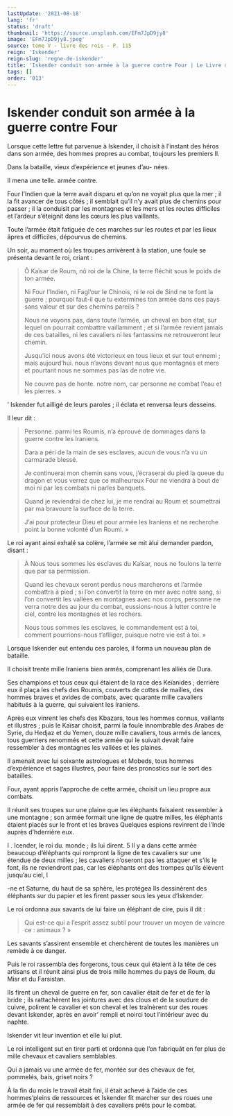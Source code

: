 ```yaml
---
lastUpdate: '2021-08-18'
lang: 'fr'
status: 'draft'
thumbnail: 'https://source.unsplash.com/EFm7JpD9jy8'
image: 'EFm7JpD9jy8.jpeg'
source: tome V - livre des rois - P. 115
reign: 'Iskender'
reign-slug: 'regne-de-iskender'
title: 'Iskender conduit son armée à la guerre contre Four | Le Livre des Rois | Shâhnâmeh'
tags: []
order: '013'
---
```


<!-- LTeX: language=fr -->

# Iskender conduit son armée à la guerre contre Four

Lorsque cette lettre fut parvenue à Iskender, il choisit à l’instant des héros dans son armée, des hommes propres au combat, toujours les premiers Il.

Dans la bataille, vieux d’expérience et jeunes d’au-
nées.

Il mena une telle. armée contre.

Four l’Indien que la terre avait disparu et qu’on ne voyait plus que la mer ; il la fit avancer de tous côtés ; il semblait qu’il n’y avait plus de chemins pour passer ; il la conduisit par les montagnes et les mers et les routes difficiles et l’ardeur s’éteignit dans les cœurs les plus vaillants.

Toute l’armée était fatiguée de ces marches sur les routes et par les lieux âpres et difficiles, dépourvus de chemins.

Un soir, au moment où les troupes arrivèrent à la station, une foule se présenta devant le roi, criant :

> Ô Kaïsar de Roum, nô roi de la Chine, la terre fléchit sous le poids de ton armée.
>
> Ni Four l’lndien, ni Fagl’our le Chinois, ni le roi de Sind ne te font la guerre ; pourquoi faut-il que tu extermines ton armée dans ces pays sans valeur et sur des chemins pareils ?
>
> Nous ne voyons pas, dans toute l’armée, un cheval en bon état, sur lequel on pourrait combattre vaillamment ; et si l’armée revient jamais de ces batailles, ni les cavaliers ni les fantassins ne retrouveront leur chemin.
>
> Jusqu’ici nous avons été victorieux en tous lieux et sur tout ennemi ; mais aujourd’hui. nous n’avons devant nous que montagnes et mers et pourtant nous ne sommes pas las de notre vie.
>
> Ne couvre pas de honte. notre nom, car personne ne combat l’eau et les pierres. »

’
Iskender fut ailligé de leurs paroles ; il éclata et renversa leurs desseins.

Il leur dit :

> Personne. parmi les Roumis, n’a éprouvé de dommages dans la guerre contre les Iraniens.
>
> Dara a péri de la main de ses esclaves, aucun de vous n’a vu un carmarade blessé.
>
> Je continuerai mon chemin sans vous, j’écraserai du pied la queue du dragon et vous verrez que ce malheureux Four ne viendra à bout de moi ni par les combats ni parles banquets.
>
> Quand je reviendrai de chez lui, je me rendrai au Roum et soumettrai par ma bravoure la surface de la terre.
>
> J’ai pour protecteur Dieu et pour armée les Iraniens et ne recherche point la bonne volonté d’un Roumi. »

Le roi ayant ainsi exhalé sa colère, l’armée se mit àlui demander pardon, disant :

> À Nous tous sommes les esclaves du Kaïsar, nous ne foulons la terre que par sa permission.
>
> Quand les chevaux seront perdus nous marcherons et l’armée combattra à pied ; si l’on convertit la terre en mer avec notre sang, si l’on convertit les vallées en montagnes avec nos corps, personne ne verra notre des au jour du combat, eussions-nous à lutter contre le ciel, contre les montagnes et les rochers.
>
> Nous tous sommes les esclaves, le commandement est à toi, comment pourrions-nous t’aflliger, puisque notre vie est à toi. »

Lorsque Iskender eut entendu ces paroles, il forma un nouveau plan de bataille.

Il choisit trente mille Iraniens bien armés, comprenant les alliés de Dura.

Ses champions et tous ceux qui étaient de la race des Keïanides ; derrière eux il plaça les chefs des Roumis, couverts de cottes de mailles, des hommes braves et avides de combats, avec quarante mille cavaliers habitués à la guerre, qui suivaient les Iraniens.

Après eux vinrent les chefs des Kbazars, tous les hommes connus, vaillants et illustres ; puis le Kaïsar choisit, parmi la foule innombrable des Arabes de Syrie, du Hedjaz et du Yemen, douze mille cavaliers, tous armés de lances, tous guerriers renommés et cette armée qui le suivait devait faire ressembler à des montagnes les vallées et les plaines.

Il amenait avec lui soixante astrologues et Mobeds, tous hommes d’expérience et sages illustres, pour faire des pronostics sur le sort des batailles.

Four, ayant appris l’approche de cette armée, choisit un lieu propre aux combats.

Il réunit ses troupes sur une plaine que les éléphants faisaient ressembler à une montagne ; son armée formait une ligne de quatre milles, les éléphants étaient placés sur le front et les braves Quelques espions revinrent de l’Inde auprès d’hderrière eux.

I .
Icender, le roi du. monde ; ils lui dirent. 5 Il y a dans cette armée beaucoup d’éléphants qui rompront la ligne de tes cavaliers sur une étendue de deux milles ; les cavaliers n’oseront pas les attaquer et s’ils le font, ils ne reviendront pas, car les éléphants ont des trompes qu’ils élèvent jusqu’au ciel, l

-ne et Saturne, du haut de sa sphère, les protégea Ils dessinèrent des éléphants sur du papier et les firent passer sous les yeux d’Iskender.

Le roi ordonna aux savants de lui faire un éléphant de cire, puis il dit :

> Qui est-ce qui a l’esprit assez subtil pour trouver un moyen de vaincre ce : animaux ? »

Les savants s’assirent ensemble et cherchèrent de toutes les manières un remède à ce danger.

Puis le roi rassembla des forgerons, tous ceux qui étaient à la tête de ces artisans et il réunit ainsi plus de trois mille hommes du pays de Roum, du Misr et du Farsistan.

Ils firent un cheval de guerre en fer, son cavalier était de fer et de fer la bride ; ils rattachèrent les jointures avec des clous et de la soudure de cuivre, polirent le cavalier et son cheval et les traînèrent sur des roues devant Iskender, après en avoir’ rempli et noirci tout l’intérieur avec du naphte.

Iskender vit leur invention et elle lui plut.

Le roi intelligent sut en tirer parti et ordonna que l’on fabriquât en fer plus de mille chevaux et cavaliers semblables.

Qui a jamais vu une armée de fer, montée sur des chevaux de fer, pommelés, bais, griset noirs ?

À la fin du mois le travail était fini, il était achevé à l’aide de ces hommes’pleins de ressources et Iskender fit marcher sur des roues une armée de fer qui ressemblait à des cavaliers prêts pour le combat.
